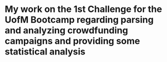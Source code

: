 # My work on the 1st Challenge for the UofM Bootcamp regarding parsing and analyzing crowdfunding campaigns and providing some statistical analysis
